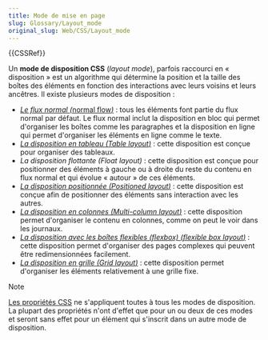 ```yaml
---
title: Mode de mise en page
slug: Glossary/Layout_mode
original_slug: Web/CSS/Layout_mode
---
```


{{CSSRef}}

Un **mode de disposition CSS** (_layout mode_), parfois raccourci en « disposition » est un algorithme qui détermine la position et la taille des boîtes des éléments en fonction des interactions avec leurs voisins et leurs ancêtres. Il existe plusieurs modes de disposition :

- _[Le flux normal (](/fr/docs/Web/CSS/CSS_display/Flow_layout)_[normal flow](/fr/docs/Web/CSS/CSS_display/Flow_layout)_[)](/fr/docs/Web/CSS/CSS_display/Flow_layout)_ : tous les éléments font partie du flux normal par défaut. Le flux normal inclut la disposition en bloc qui permet d'organiser les boîtes comme les paragraphes et la disposition en ligne qui permet d'organiser les éléments en ligne comme le texte.
- [*La disposition en tableau (*Table layout*)*](/fr/docs/Web/CSS/CSS_table) : cette disposition est conçue pour organiser des tableaux.
- *La disposition flottante (*Float layout*)* : cette disposition est conçue pour positionner des éléments à gauche ou à droite du reste du contenu en flux normal et qui évolue « autour » de ces éléments.
- [*La disposition positionnée (*Positioned layout*)*](/fr/docs/Web/CSS/CSS_positioned_layout) : cette disposition est conçue afin de positionner des éléments sans interaction avec les autres.
- [*La disposition en colonnes (*Multi-column layout*)*](/fr/docs/Web/CSS/CSS_multicol_layout) : cette disposition permet d'organiser le contenu en colonnes, comme on peut le voir dans les journaux.
- [*La disposition avec les boîtes flexibles (flexbox) (*flexible box layout*)*](/fr/docs/Web/CSS/CSS_flexible_box_layout/Basic_concepts_of_flexbox) : cette disposition permet d'organiser des pages complexes qui peuvent être redimensionnées facilement.
- [*La disposition en grille (*Grid layout*)*](/fr/docs/Web/CSS/CSS_grid_layout) : cette disposition permet d'organiser les éléments relativement à une grille fixe.

> [!NOTE]
> [Les propriétés CSS](/fr/docs/Web/CSS/Reference) ne s'appliquent toutes à tous les modes de disposition. La plupart des propriétés n'ont d'effet que pour un ou deux de ces modes et seront sans effet pour un élément qui s'inscrit dans un autre mode de disposition.
